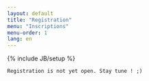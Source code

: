 ```yaml
---
layout: default
title: "Registration"
menu: "Inscriptions"
menu-order: 1
lang: en
---
```

{% include JB/setup %}

    Registration is not yet open. Stay tune ! ;)
